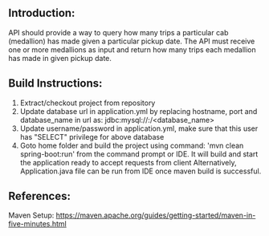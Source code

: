 ## Introduction:
API should provide a way to query how many trips a particular cab (medallion) has made given a particular pickup date.
The API must receive one or more medallions as input and return how many trips each medallion has made in given pickup date.


## Build Instructions:
1. Extract/checkout project from repository
2. Update database url in application.yml by replacing hostname, port and database_name in url as: 		jdbc:mysql://<hostname>:<port>/<database_name>
3. Update username/password in application.yml, make sure that this user has "SELECT" privilege for above database
4. Goto home folder and build the project using command: 'mvn clean spring-boot:run' from the command prompt or IDE. It will build and start the application ready to accept requests from client
   Alternatively, Application.java file can be run from IDE once maven build is successful.

## References:
Maven Setup: https://maven.apache.org/guides/getting-started/maven-in-five-minutes.html